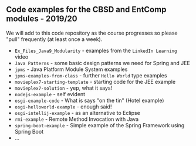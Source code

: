 ## Code examples for the CBSD and EntComp modules - 2019/20

We will add to this code repository as the course progresses so please "pull"
frequently (at least once a week).


+ `Ex_Files_Java9_Modularity` - examples from the `LinkedIn Learning` video
+ `Java Patterns` - some basic design patterns we need for Spring and JEE
+ `jpms` - Java Platform Module System examples
+ `jpms-examples-from-class` - further `Hello World` type examples
+ `movieplex7-starting-template` - starting code for the JEE example
+ `movieplex7-solution` - yep, what it says!
+ `nodejs-example` - self evident
+ `osgi-example-code` - What is says "on the tin" (Hotel example)
+ `osgi-helloworld-example` - enough said!
+ `osgi-intellij-example` - as an alternative to Eclipse
+ `rmi-example` - Remote Method Invocation with Java
+ `spring-boot-example` - Simple example of the Spring Framework using Spring Boot
+ ...
